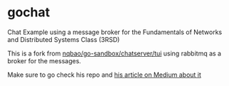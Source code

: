 # gochat
Chat Example using a message broker for the Fundamentals of Networks and Distributed Systems Class (3RSD)

This is a fork from [nqbao/go-sandbox/chatserver/tui](https://github.com/nqbao/go-sandbox/tree/chat/0.0.1/chatserver/tui) using rabbitmq as a broker for the messages.

Make sure to go check his repo and [his article on Medium about it](https://nqbao.medium.com/writing-a-chat-server-in-go-3b61ccc2a8ed)
